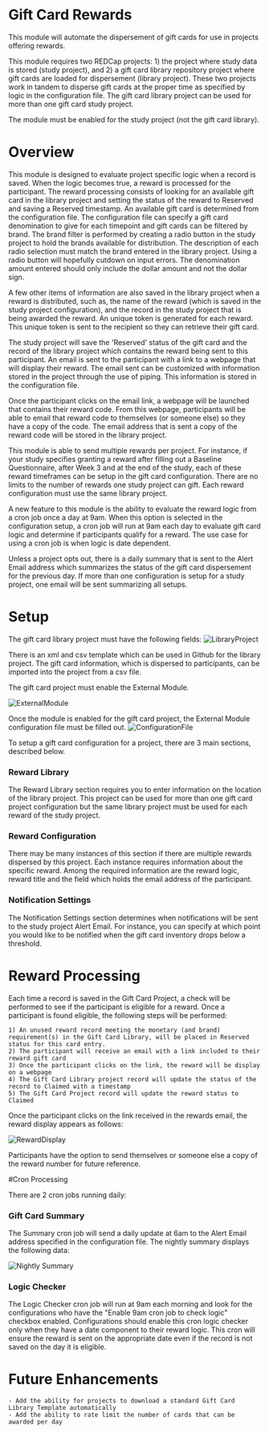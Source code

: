 # Gift Card Rewards

This module will automate the dispersement of gift cards for use in projects offering rewards.

This module requires two REDCap projects: 1) the project where study data is stored (study project), and 2) a gift card library 
repository project where gift cards are loaded for dispersement (library project).  These two projects work in tandem to disperse
gift cards at the proper time as specified by logic in the configuration file.  The gift card library project can be used for more
than one gift card study project.

The module must be enabled for the study project (not the gift card library). 

# Overview
This module is designed to evaluate project specific logic when a record is saved. When the logic becomes true, a reward is
processed for the participant. The reward processing consists of looking for an available gift card in the library project and setting
the status of the reward to Reserved and saving a Reserved timestamp.  An available gift card is determined
from the configuration file.  The configuration file can specify a gift card denomination to give for each
timepoint and gift cards can be filtered by brand. The brand filter is performed by creating a radio button 
in the study project to hold the brands available for distribution.  The description of each radio
selection must match the brand entered in the library project. Using a radio button will hopefully cutdown
on input errors. The denomination amount entered should only include the dollar amount and not the dollar sign.

A few other items of information are also saved in the library project when a reward is distributed, such as,
the name of the reward (which is saved in the study project configuration), and the record in the study project that is 
being awarded the reward. An unique token is generated for each reward. This unique token is sent to the recipient so they can
retrieve their gift card. 

The study project will save the 'Reserved' status of the gift card and the record of the library project which contains the reward being sent to this
participant. An email is sent to the participant with a link to a webpage that will display their reward. The email sent can
be customized with information stored in the project through the use of piping. This information is stored in the 
configuration file.

Once the participant clicks on the email link, a webpage will be launched that contains their reward code.  From this webpage, participants
will be able to email that reward code to themselves (or someone else) so they have a copy of the code. The email address that is sent a copy of the
reward code will be stored in the library project.

This module is able to send multiple rewards per project.  For instance, if your study specifies granting a reward after filling out a Baseline
Questionnaire, after Week 3 and at the end of the study, each of these reward timeframes can be setup in the gift card configuration. There
are no limits to the number of rewards one study project can gift.  Each reward configuration must use the same library project.

A new feature to this module is the ability to evaluate the reward logic from a cron job once a day at 9am.  When this option is selected in 
the configuration setup, a cron job will run at 9am each day to evaluate gift card logic and determine if participants qualify for a reward.
The use case for using a cron job is when logic is date dependent.

Unless a project opts out, there is a daily summary that is sent to the Alert Email address which summarizes the status of the gift card
dispersement for the previous day.  If more than one configuration is setup for a study project, one email will be sent summarizing all
setups.

# Setup
The gift card library project must have the following fields:
![LibraryProject](img/library_project.png)

There is an xml and csv template which can be used in Github for the library project. The gift card information, 
which is dispersed to participants, can be imported into the project from a csv file.

The gift card project must enable the External Module.

![ExternalModule](img/external_module.png)

Once the module is enabled for the gift card project, the External Module configuration file must be filled out.
![ConfigurationFile](img/open_config.png)

To setup a gift card configuration for a project, there are 3 main sections, described below.

### Reward Library

The Reward Library section requires you to enter information on the location of the library project. This project can be used for more than one
gift card project configuration but the same library project must be used for each reward of the study project.

### Reward Configuration

There may be many instances of this section if there are multiple rewards dispersed by this project.
Each instance requires information about the specific reward. Among the required information are the reward logic, reward title and the
field which holds the email address of the participant.

### Notification Settings

The Notification Settings section determines when notifications will be sent to the study project Alert Email. 
For instance, you can specify at which point you would like to be notified when the gift card inventory drops
below a threshold.

# Reward Processing

Each time a record is saved in the Gift Card Project, a check will be performed to see if the participant is eligible for a reward. 
Once a participant is found eligible, the following steps will be performed:

    1) An unused reward record meeting the monetary (and brand) requirement(s) in the Gift Card Library, will be placed in Reserved status for this card entry.
    2) The participant will receive an email with a link included to their reward gift card
    3) Once the participant clicks on the link, the reward will be display on a webpage
    4) The Gift Card Library project record will update the status of the record to Claimed with a timestamp
    5) The Gift Card Project record will update the reward status to Claimed
    
Once the participant clicks on the link received in the rewards email, the reward display appears as follows:

![RewardDisplay](img/reward_display.png)

Participants have the option to send themselves or someone else a copy of the reward number for future reference.

#Cron Processing

There are 2 cron jobs running daily:

### Gift Card Summary

The Summary cron job will send a daily update at 6am to the Alert Email address specified in the configuration file.  The nightly summary 
displays the following data:

![Nightly Summary](img/daily_summary.png)

### Logic Checker

The Logic Checker cron job will run at 9am each morning and look for the configurations who have the "Enable 9am cron job to check logic" checkbox enabled.
Configurations should enable this cron logic checker only when they have a date component to their reward logic.  This cron will ensure the
reward is sent on the appropriate date even if the record is not saved on the day it is eligible.

# Future Enhancements
    - Add the ability for projects to download a standard Gift Card Library Template automatically
    - Add the ability to rate limit the number of cards that can be awarded per day